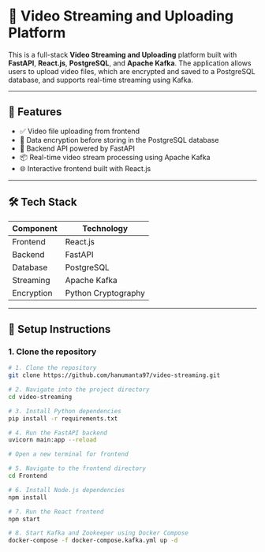 # 🎥 Video Streaming and Uploading Platform

This is a full-stack **Video Streaming and Uploading** platform built with **FastAPI**, **React.js**, **PostgreSQL**, and **Apache Kafka**. The application allows users to upload video files, which are encrypted and saved to a PostgreSQL database, and supports real-time streaming using Kafka.

---

## 🚀 Features

- ✅ Video file uploading from frontend
- 🔐 Data encryption before storing in the PostgreSQL database
- 🧩 Backend API powered by FastAPI
- 📦 Real-time video stream processing using Apache Kafka
- 🌐 Interactive frontend built with React.js

---

## 🛠 Tech Stack

| Component       | Technology         |
|----------------|--------------------|
| Frontend       | React.js           |
| Backend        | FastAPI            |
| Database       | PostgreSQL         |
| Streaming      | Apache Kafka       |
| Encryption     | Python Cryptography |

---

## 🧪 Setup Instructions

### 1. Clone the repository

```bash
# 1. Clone the repository
git clone https://github.com/hanumanta97/video-streaming.git

# 2. Navigate into the project directory
cd video-streaming

# 3. Install Python dependencies 
pip install -r requirements.txt

# 4. Run the FastAPI backend
uvicorn main:app --reload

# Open a new terminal for frontend

# 5. Navigate to the frontend directory
cd Frontend

# 6. Install Node.js dependencies
npm install

# 7. Run the React frontend
npm start

# 8. Start Kafka and Zookeeper using Docker Compose
docker-compose -f docker-compose.kafka.yml up -d
